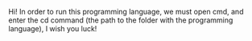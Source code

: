 Hi! In order to run this programming language, we must open cmd, and enter the cd command (the path to the folder with the programming language), I wish you luck!
